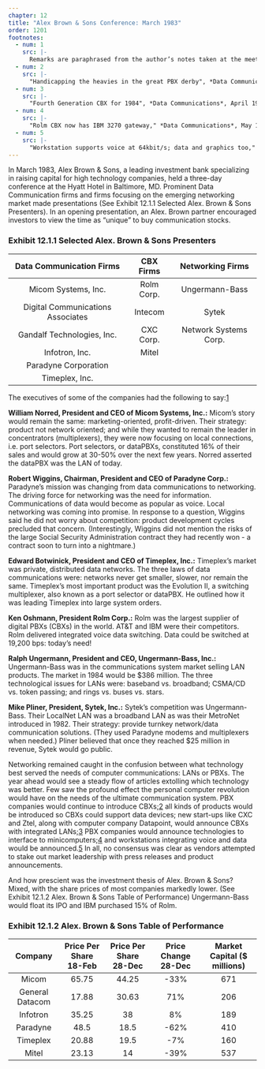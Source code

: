 ```yaml
---
chapter: 12
title: "Alex Brown & Sons Conference: March 1983"
order: 1201
footnotes:
  - num: 1
    src: |-
      Remarks are paraphrased from the author’s notes taken at the meeting.
  - num: 2
    src: |- 
      "Handicapping the heavies in the great PBX derby", *Data Communications*, April 1983, pp. 58-59
  - num: 3
    src: |- 
      "Fourth Generation CBX for 1984", *Data Communications*, April 1983, p.15
  - num: 4
    src: |- 
      "Rolm CBX now has IBM 3270 gateway," *Data Communications*, May 1983, p. 254; "Minis fighting way into office market," *Electronics*, May 5, 1983, pp. 101-102; "I, Computer, take thee, PBX", *Datamation*, Mar. 1984, pp. 134-149; "Comparing the two PBX-to-computer specifications," *Data Communications*, May 1984, pp. 215-222
  - num: 5
    src: |- 
      "Workstation supports voice at 64kbit/s; data and graphics too," *Data Communications*, May 1983, p. 234; "Networks expand as PbXs get smarter," *Computer Design*, Feb. 1984, pp. 149-168
---
```


In March 1983, Alex Brown & Sons, a leading investment bank specializing in raising capital for high technology companies, held a three-day conference at the Hyatt Hotel in Baltimore, MD. Prominent Data Communication firms and firms focusing on the emerging networking market made presentations (See Exhibit 12.1.1 Selected Alex. Brown & Sons Presenters). In an opening presentation, an Alex. Brown partner encouraged investors to view the time as “unique” to buy communication stocks.

### Exhibit 12.1.1 Selected Alex. Brown & Sons Presenters

**Data Communication Firms**|**CBX Firms**|**Networking Firms**
:-----:|:-----:|:-----:
Micom Systems, Inc.|Rolm Corp.|Ungermann-Bass
Digital Communications Associates|Intecom|Sytek
Gandalf Technologies, Inc.|CXC Corp.|Network Systems Corp.
Infotron, Inc.|Mitel| 
Paradyne Corporation| | 
Timeplex, Inc.| | 

The executives of some of the companies had the following to say:<a name="fnloc1" href="#fn1">1</a>

**William Norred, President and CEO of Micom Systems, Inc.:** Micom’s story would remain the same: marketing-oriented, profit-driven. Their strategy: product not network oriented; and while they wanted to remain the leader in concentrators (multiplexers), they were now focusing on local connections, i.e. port selectors. Port selectors, or dataPBXs, constituted 16% of their sales and would grow at 30-50% over the next few years. Norred asserted the dataPBX was the LAN of today.

**Robert Wiggins, Chairman, President and CEO of Paradyne Corp.:** Paradyne’s mission was changing from data communications to networking. The driving force for networking was the need for information. Communications of data would become as popular as voice. Local networking was coming into promise. In response to a question, Wiggins said he did not worry about competition: product development cycles precluded that concern. (Interestingly, Wiggins did not mention the risks of the large Social Security Administration contract they had recently won - a contract soon to turn into a nightmare.)

**Edward Botwinick, President and CEO of Timeplex, Inc.:** Timeplex’s market was private, distributed data networks. The three laws of data communications were: networks never get smaller, slower, nor remain the same. Timeplex’s most important product was the Evolution II, a switching multiplexer, also known as a port selector or dataPBX. He outlined how it was leading Timeplex into large system orders.

**Ken Oshmann, President Rolm Corp.:**  Rolm was the largest supplier of digital PBXs (CBXs) in the world. AT&T and IBM were their competitors. Rolm delivered integrated voice data switching. Data could be switched at 19,200 bps: today’s need!

**Ralph Ungermann, President and CEO, Ungermann-Bass, Inc.:** Ungermann-Bass was in the communications system market selling LAN products. The market in 1984 would be $386 million. The three technological issues for LANs were: baseband vs. broadband; CSMA/CD vs. token passing; and rings vs. buses vs. stars.

**Mike Pliner, President, Sytek, Inc.:** Sytek’s competition was Ungermann-Bass. Their LocalNet LAN was a broadband LAN as was their MetroNet introduced in 1982. Their strategy: provide turnkey network/data communication solutions. (They used Paradyne modems and multiplexers when needed.) Pliner believed that once they reached $25 million in revenue, Sytek would go public.

Networking remained caught in the confusion between what technology best served the needs of computer communications: LANs or PBXs. The year ahead would see a steady flow of articles extolling which technology was better. Few saw the profound effect the personal computer revolution would have on the needs of the ultimate communication system. PBX companies would continue to introduce CBXs;<a name="fnloc2" href="#fn2">2</a> all kinds of products would be introduced so CBXs could support data devices; new start-ups like CXC and Ztel, along with computer company Datapoint, would announce CBXs with integrated LANs;<a name="fnloc3" href="#fn3">3</a> PBX companies would announce technologies to interface to minicomputers;<a name="fnloc4" href="#fn4">4</a> and workstations integrating voice and data would be announced.<a name="fnloc5" href="#fn5">5</a> In all, no consensus was clear as vendors attempted to stake out market leadership with press releases and product announcements.

And how prescient was the investment thesis of Alex. Brown & Sons? Mixed, with the share prices of most companies markedly lower. (See Exhibit 12.1.2 Alex. Brown & Sons Table of Performance) Ungermann-Bass would float its IPO and IBM purchased 15% of Rolm.

### Exhibit 12.1.2 Alex. Brown & Sons Table of Performance

**Company**|**Price Per Share 18-Feb**|**Price Per Share 28-Dec**|**Price Change 28-Dec**|**Market Capital ($ millions)**
:-----:|:-----:|:-----:|:-----:|:-----:
Micom|65.75|44.25|-33%|671
General Datacom|17.88|30.63|71%|206
Infotron|35.25|38|8%|189
Paradyne|48.5|18.5|-62%|410
Timeplex|20.88|19.5|-7%|160
Mitel|23.13|14|-39%|537
